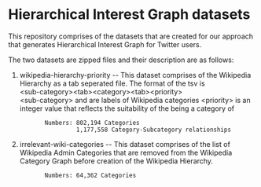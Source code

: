 Hierarchical Interest Graph datasets
==========

This repository comprises of the datasets that are created for our approach that generates 
Hierarchical Interest Graph for Twitter users.

The two datasets are zipped files and their description are as follows:

1. wikipedia-hierarchy-priority -- This dataset comprises of the Wikipedia Hierarchy as a tab seperated file. The format of
              the tsv is <br>
              \<sub-category\>\<tab\>\<category\>\<tab\>\<priority\><br>
              \<sub-category\> and <category> are labels of Wikipedia categories
              \<priority\> is an integer value that reflects the suitability of the <category> being a category of <sub-category>

              Numbers: 802,194 Categories 
                       1,177,558 Category-Subcategory relationships
2. irrelevant-wiki-categories -- This dataset comprises of the list of Wikipedia Admin Categories that are removed
              from the Wikipedia Category Graph before creation of the Wikipedia Hierarchy. 

              Numbers: 64,362 Categories

      
